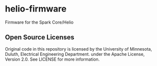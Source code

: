 helio-firmware
==============

Firmware for the Spark Core/Helio

## Open Source Licenses

Original code in this repository is licensed by the University of Minnesota, Duluth, Electrical Engineering Department. under the Apache License, Version 2.0.
See LICENSE for more information.
